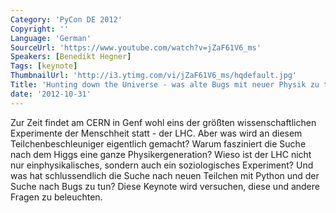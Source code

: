 ```yaml
---
Category: 'PyCon DE 2012'
Copyright: ''
Language: 'German'
SourceUrl: 'https://www.youtube.com/watch?v=jZaF61V6_ms'
Speakers: [Benedikt Hegner]
Tags: [keynote]
ThumbnailUrl: 'http://i3.ytimg.com/vi/jZaF61V6_ms/hqdefault.jpg'
Title: 'Hunting down the Universe - was alte Bugs mit neuer Physik zu tun haben'
date: '2012-10-31'
---
```

Zur Zeit findet am CERN in Genf wohl eins der größten wissenschaftlichen
Experimente der Menschheit statt - der LHC. Aber was wird an diesem
Teilchenbeschleuniger eigentlich gemacht? Warum fasziniert die Suche nach dem
Higgs eine ganze Physikergeneration? Wieso ist der LHC nicht nur
einphysikalisches, sondern auch ein soziologisches Experiment? Und was hat
schlussendlich die Suche nach neuen Teilchen mit Python und der Suche nach
Bugs zu tun? Diese Keynote wird versuchen, diese und andere Fragen zu
beleuchten.


